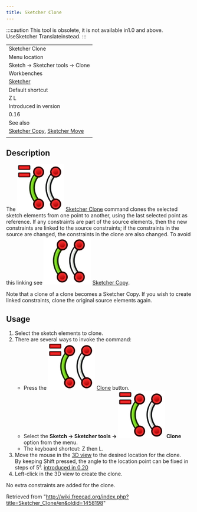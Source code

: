 ```yaml
---
title: Sketcher Clone
---
```


:::caution
This tool is obsolete, it is not available in1.0 and above. UseSketcher Translateinstead.
:::

|                                                                                                  |
| ------------------------------------------------------------------------------------------------ |
| Sketcher Clone                                                                                   |
| Menu location                                                                                    |
| Sketch → Sketcher tools → Clone                                                                  |
| Workbenches                                                                                      |
| [Sketcher](/Sketcher_Workbench "Sketcher Workbench")                                             |
| Default shortcut                                                                                 |
| Z L                                                                                              |
| Introduced in version                                                                            |
| 0.16                                                                                             |
| See also                                                                                         |
| [Sketcher Copy](/Sketcher_Copy "Sketcher Copy"), [Sketcher Move](/Sketcher_Move "Sketcher Move") |
|                                                                                                  |

## Description

The ![](/src/assets/images/Sketcher_Clone.svg) [Sketcher Clone](/Sketcher_Clone "Sketcher Clone") command clones the selected sketch elements from one point to another, using the last selected point as reference. If any constraints are part of the source elements, then the new constraints are linked to the source constraints; if the constraints in the source are changed, the constraints in the clone are also changed. To avoid this linking see ![](/src/assets/images/Sketcher_Copy.svg) [Sketcher Copy](/Sketcher_Copy "Sketcher Copy").

Note that a clone of a clone becomes a Sketcher Copy. If you wish to create linked constraints, clone the original source elements again.

## Usage

1. Select the sketch elements to clone.
2. There are several ways to invoke the command:
   - Press the ![](/src/assets/images/Sketcher_Clone.svg) [Clone](/Sketcher_Clone "Sketcher Clone") button.
   - Select the **Sketch → Sketcher tools → ![](/src/assets/images/Sketcher_Clone.svg) Clone** option from the menu.
   - The keyboard shortcut: Z then L.
3. Move the mouse in the [3D view](/3D_view "3D view") to the desired location for the clone.  
   By keeping Shift pressed, the angle to the location point can be fixed in steps of 5°. [introduced in 0.20](/Release_notes_0.20 "Release notes 0.20")
4. Left-click in the 3D view to create the clone.

No extra constraints are added for the clone.

Retrieved from "<http://wiki.freecad.org/index.php?title=Sketcher_Clone/en&oldid=1458198>"
